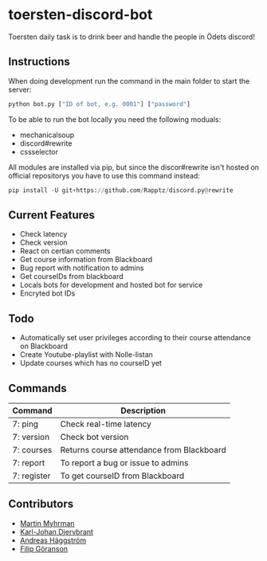 # toersten-discord-bot
Toersten daily task is to drink beer and handle the people in Ödets discord! 

## Instructions
When doing development run the command in the main folder to start the server:
```python
python bot.py ["ID of bot, e.g. 0001"] ["password"]
```

To be able to run the bot locally you need the following moduals:
- mechanicalsoup
- discord#rewrite
- cssselector

All modules are installed via pip, but since the discor#rewrite isn't hosted on official repositorys you have to use this command instead: 
```python
pip install -U git+https://github.com/Rapptz/discord.py@rewrite
```
## Current Features
- Check latency
- Check version
- React on certian comments
- Get course information from Blackboard
- Bug report with notification to admins
- Get courseIDs from blackboard
- Locals bots for development and hosted bot for service
- Encryted bot IDs

## Todo
- Automatically set user privileges according to their course attendance on Blackboard
- Create Youtube-playlist with Nolle-listan
- Update courses which has no courseID yet

## Commands
| Command | Description |
|---------|-------------|
| 7: ping | Check real-time latency |
| 7: version | Check bot version |
| 7: courses | Returns course attendance from Blackboard |
| 7: report | To report a bug or issue to admins |
| 7: register | To get courseID from Blackboard |

## Contributors
- [Martin Myhrman](https://github.com/myhrmans/)
- [Karl-Johan Djervbrant](https://github.com/kallekj/)
- [Andreas Häggström](https://github.com/AndreasH96/)
- [Filip Göranson](https://github.com/filipgoranson/)
 
